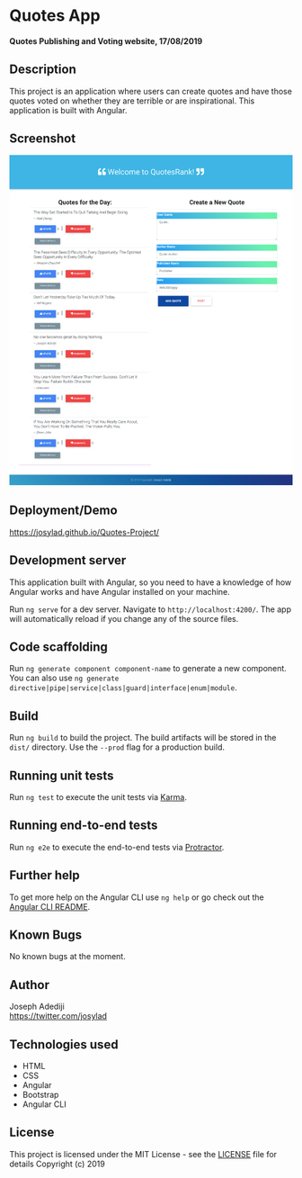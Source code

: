 # Quotes App
#### Quotes Publishing and Voting website, 17/08/2019
## Description
This project is an application where users can create quotes and have those quotes voted on whether they are terrible or are inspirational. This application is built with Angular.
## Screenshot
<img src="/myquote.png" width="1000">

## Deployment/Demo
https://josylad.github.io/Quotes-Project/

## Development server

This application built with Angular, so you need to have a knowledge of how Angular works and have Angular installed on your machine.

Run `ng serve` for a dev server. Navigate to `http://localhost:4200/`. The app will automatically reload if you change any of the source files.

## Code scaffolding

Run `ng generate component component-name` to generate a new component. You can also use `ng generate directive|pipe|service|class|guard|interface|enum|module`.

## Build

Run `ng build` to build the project. The build artifacts will be stored in the `dist/` directory. Use the `--prod` flag for a production build.

## Running unit tests

Run `ng test` to execute the unit tests via [Karma](https://karma-runner.github.io).

## Running end-to-end tests

Run `ng e2e` to execute the end-to-end tests via [Protractor](http://www.protractortest.org/).

## Further help

To get more help on the Angular CLI use `ng help` or go check out the [Angular CLI README](https://github.com/angular/angular-cli/blob/master/README.md).

## Known Bugs
No known bugs at the moment.
## Author
Joseph Adediji  
https://twitter.com/josylad

## Technologies used
* HTML
* CSS
* Angular
* Bootstrap
* Angular CLI
## License
This project is licensed under the MIT License - see the [LICENSE](LICENSE.text) file for details
Copyright (c) 2019
